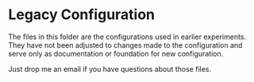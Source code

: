 # Legacy Configuration

The files in this folder are the configurations used in earlier
experiments. They have not been adjusted to changes made to the
configuration and serve only as documentation or foundation for
new configuration.

Just drop me an email if you have questions about those files.
